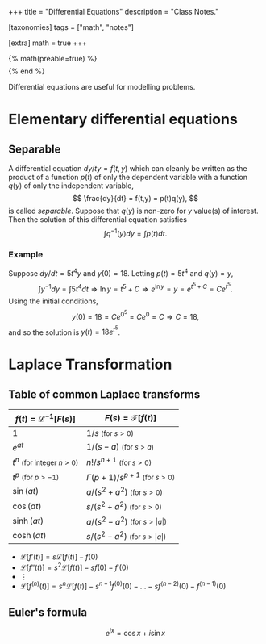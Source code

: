 +++
title = "Differential Equations"
description = "Class Notes."

[taxonomies]
tags = ["math", "notes"]

[extra]
math = true
+++

{% math(preable=true) %}
$$
$$
{% end %}

Differential equations are useful for modelling problems.

<!-- more -->

# Elementary differential equations

## Separable

A differential equation $dy/ty=f(t,y)$ which can cleanly be written as the product of a
function $p(t)$ of only the dependent variable with a function $q(y)$ of only the independent
variable,
$$
\frac{dy}{dt} = f(t,y) = p(t)q(y),
$$
is called *separable*.
Suppose that $q(y)$ is non-zero for $y$ value(s) of interest.
Then the solution of this differential equation satisfies
$$
\int q^{-1}(y)dy = \int p(t)dt.
$$

### Example

Suppose $dy/dt=5t^4 y$ and $y(0)=18$. Letting $p(t)=5t^4$ and $q(y)=y$,
$$
\int y^{-1}dy = \int 5t^4 dt
\Rightarrow
\ln y = t^5 + C
\Rightarrow
e^{\ln y} = y = e^{t^5 + C} = Ce^{t^5}.
$$
Using the initial conditions,
$$
y(0) = 18 = Ce^{0^5} = Ce^0 = C
\Rightarrow C = 18,
$$
and so the solution is $y(t) = 18e^{t^5}$.

# Laplace Transformation

## Table of common Laplace transforms

$f(t)=\mathcal{L}^{-1}[F(s)]$              | $F(s)=\mathcal{F}[f(t)]$
--------------------------------------     | ------------------------
1                                          | $1/s$ <small>(for $s > 0$)</small>
$e^{at}$                                   | $1/(s-a)$ <small>(for $s > a$)</small>
$t^n$ <small>(for integer $n > 0$)</small> | $n!/s^{n+1}$ <small>(for $s > 0$)</small>
$t^p$ <small>(for $p > -1$)</small>        | $\Gamma(p+1)/s^{p+1}$ <small>(for $s > 0$)</small>
$\sin(at)$                                 | $a/(s^2+a^2)$ <small>(for $s > 0$)</small>
$\cos(at)$                                 | $s/(s^2+a^2)$ <small>(for $s > 0$)</small>
$\sinh(at)$                                | $a/(s^2-a^2)$ <small>(for $s > \lvert a\rvert$)</small>
$\cosh(at)$                                | $s/(s^2-a^2)$ <small>(for $s > \lvert a\rvert$)</small>


- $\mathcal{L}[f'(t)] = s\mathcal{L}[f(t)] - f(0)$
- $\mathcal{L}[f''(t)] = s^2\mathcal{L}[f(t)] - sf(0) - f'(0)$
- $\vdots$
- $\mathcal{L}[f^{(n)}(t)] = s^n\mathcal{L}[f(t)] - s^{n-1}f^{(0)}(0) - \ldots - sf^{(n-2)}(0) - f^{(n-1)}(0)$

## Euler's formula

$$
e^{ix} = \cos x+i\sin x
$$
